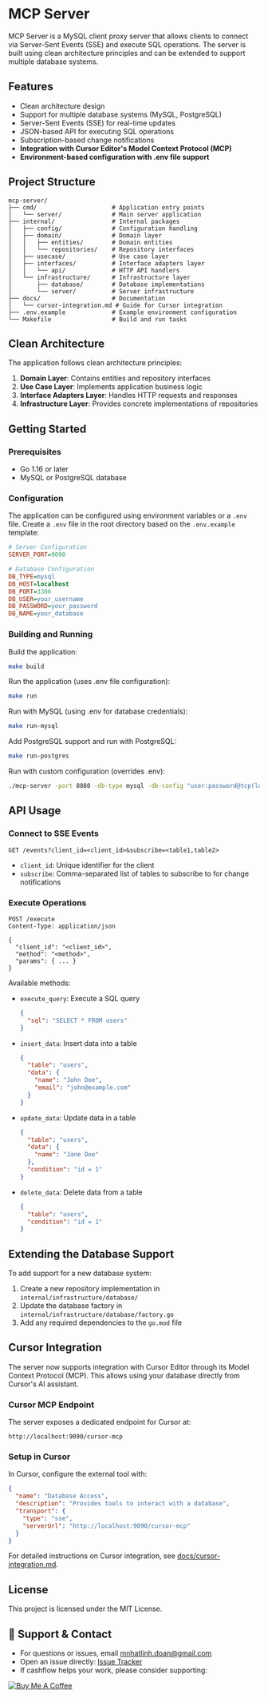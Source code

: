 # MCP Server

MCP Server is a MySQL client proxy server that allows clients to connect via Server-Sent Events (SSE) and execute SQL operations. The server is built using clean architecture principles and can be extended to support multiple database systems.

## Features

- Clean architecture design
- Support for multiple database systems (MySQL, PostgreSQL)
- Server-Sent Events (SSE) for real-time updates
- JSON-based API for executing SQL operations
- Subscription-based change notifications
- **Integration with Cursor Editor's Model Context Protocol (MCP)**
- **Environment-based configuration with .env file support**

## Project Structure

```
mcp-server/
├── cmd/                     # Application entry points
│   └── server/              # Main server application
├── internal/                # Internal packages
│   ├── config/              # Configuration handling
│   ├── domain/              # Domain layer
│   │   ├── entities/        # Domain entities
│   │   └── repositories/    # Repository interfaces
│   ├── usecase/             # Use case layer
│   ├── interfaces/          # Interface adapters layer
│   │   └── api/             # HTTP API handlers
│   └── infrastructure/      # Infrastructure layer
│       ├── database/        # Database implementations
│       └── server/          # Server infrastructure
├── docs/                    # Documentation
│   └── cursor-integration.md # Guide for Cursor integration
├── .env.example             # Example environment configuration
└── Makefile                 # Build and run tasks
```

## Clean Architecture

The application follows clean architecture principles:

1. **Domain Layer**: Contains entities and repository interfaces
2. **Use Case Layer**: Implements application business logic
3. **Interface Adapters Layer**: Handles HTTP requests and responses
4. **Infrastructure Layer**: Provides concrete implementations of repositories

## Getting Started

### Prerequisites

- Go 1.16 or later
- MySQL or PostgreSQL database

### Configuration

The application can be configured using environment variables or a `.env` file. Create a `.env` file in the root directory based on the `.env.example` template:

```ini
# Server Configuration
SERVER_PORT=9090

# Database Configuration
DB_TYPE=mysql
DB_HOST=localhost
DB_PORT=3306
DB_USER=your_username
DB_PASSWORD=your_password
DB_NAME=your_database
```

### Building and Running

Build the application:

```bash
make build
```

Run the application (uses .env file configuration):

```bash
make run
```

Run with MySQL (using .env for database credentials):

```bash
make run-mysql
```

Add PostgreSQL support and run with PostgreSQL:

```bash
make run-postgres
```

Run with custom configuration (overrides .env):

```bash
./mcp-server -port 8080 -db-type mysql -db-config "user:password@tcp(localhost:3306)/dbname"
```

## API Usage

### Connect to SSE Events

```
GET /events?client_id=<client_id>&subscribe=<table1,table2>
```

- `client_id`: Unique identifier for the client
- `subscribe`: Comma-separated list of tables to subscribe to for change notifications

### Execute Operations

```
POST /execute
Content-Type: application/json

{
  "client_id": "<client_id>",
  "method": "<method>",
  "params": { ... }
}
```

Available methods:

- `execute_query`: Execute a SQL query
  ```json
  {
    "sql": "SELECT * FROM users"
  }
  ```

- `insert_data`: Insert data into a table
  ```json
  {
    "table": "users",
    "data": {
      "name": "John Doe",
      "email": "john@example.com"
    }
  }
  ```

- `update_data`: Update data in a table
  ```json
  {
    "table": "users",
    "data": {
      "name": "Jane Doe"
    },
    "condition": "id = 1"
  }
  ```

- `delete_data`: Delete data from a table
  ```json
  {
    "table": "users",
    "condition": "id = 1"
  }
  ```

## Extending the Database Support

To add support for a new database system:

1. Create a new repository implementation in `internal/infrastructure/database/`
2. Update the database factory in `internal/infrastructure/database/factory.go`
3. Add any required dependencies to the `go.mod` file

## Cursor Integration

The server now supports integration with Cursor Editor through its Model Context Protocol (MCP). This allows using your database directly from Cursor's AI assistant.

### Cursor MCP Endpoint

The server exposes a dedicated endpoint for Cursor at:

```
http://localhost:9090/cursor-mcp
```

### Setup in Cursor

In Cursor, configure the external tool with:

```json
{
  "name": "Database Access",
  "description": "Provides tools to interact with a database",
  "transport": {
    "type": "sse",
    "serverUrl": "http://localhost:9090/cursor-mcp"
  }
}
```

For detailed instructions on Cursor integration, see [docs/cursor-integration.md](docs/cursor-integration.md).

## License

This project is licensed under the MIT License. 


## 📧 Support & Contact

- For questions or issues, email [mnhatlinh.doan@gmail.com](mailto:mnhatlinh.doan@gmail.com)
- Open an issue directly: [Issue Tracker](https://github.com/VaporScale/cashflow/issues)
- If cashflow helps your work, please consider supporting:

<p align="">
<a href="https://www.buymeacoffee.com/linhdmn">
<img src="https://img.buymeacoffee.com/button-api/?text=Support FreePeak&emoji=☕&slug=linhdmn&button_colour=FFDD00&font_colour=000000&font_family=Cookie&outline_colour=000000&coffee_colour=ffffff" 
alt="Buy Me A Coffee"/>
</a>
</p>